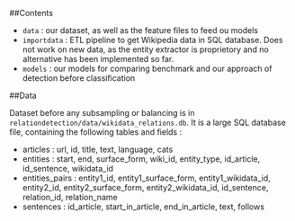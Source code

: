 ##Contents

+ `data` : our dataset, as well as the feature files to feed ou models
+ `importdata` : ETL pipeline to get Wikipedia data in SQL database. Does not work on new data, as the entity extractor is proprietory and no alternative has been implemented so far.
+ `models` : our models for comparing benchmark and our approach of detection before classification

##Data

Dataset before any subsampling or balancing is in `relationdetection/data/wikidata_relations.db`.
It is a large SQL database file, containing the following tables and fields :
+ articles : url, id, title, text, language, cats
+ entities : start, end, surface_form, wiki_id, entity_type, id_article, id_sentence, wikidata_id
+ entities_pairs : entity1_id, entity1_surface_form, entity1_wikidata_id, entity2_id, entity2_surface_form, entity2_wikidata_id, id_sentence, relation_id, relation_name
+ sentences : id_article, start_in_article, end_in_article, text, follows
